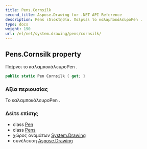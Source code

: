 ```yaml
---
title: Pens.Cornsilk
second_title: Aspose.Drawing for .NET API Reference
description: Pens ιδιοκτησία. Παίρνει το καλαμποκάλευροPen .
type: docs
weight: 190
url: /el/net/system.drawing/pens/cornsilk/
---
```

## Pens.Cornsilk property

Παίρνει το καλαμποκάλευροPen .

```csharp
public static Pen Cornsilk { get; }
```

### Αξία περιουσίας

Το καλαμποκάλευροPen .

### Δείτε επίσης

* class [Pen](../../pen/)
* class [Pens](../)
* χώρος ονομάτων [System.Drawing](../../pens/)
* συνέλευση [Aspose.Drawing](../../../)


